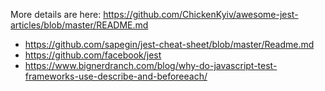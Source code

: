 More details are here: https://github.com/ChickenKyiv/awesome-jest-articles/blob/master/README.md

* https://github.com/sapegin/jest-cheat-sheet/blob/master/Readme.md
* https://github.com/facebook/jest
* https://www.bignerdranch.com/blog/why-do-javascript-test-frameworks-use-describe-and-beforeeach/
